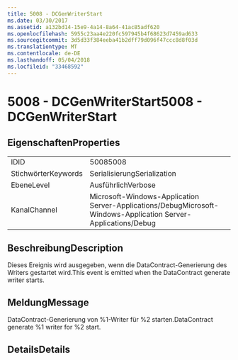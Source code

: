 ```yaml
---
title: 5008 - DCGenWriterStart
ms.date: 03/30/2017
ms.assetid: a132bd14-15e9-4a14-8a64-41ac85adf620
ms.openlocfilehash: 5955c23aa4e220fc597945b4f68623d7459ad633
ms.sourcegitcommit: 3d5d33f384eeba41b2dff79d096f47ccc8d8f03d
ms.translationtype: MT
ms.contentlocale: de-DE
ms.lasthandoff: 05/04/2018
ms.locfileid: "33468592"
---
```

# <a name="5008---dcgenwriterstart"></a><span data-ttu-id="0208a-102">5008 - DCGenWriterStart</span><span class="sxs-lookup"><span data-stu-id="0208a-102">5008 - DCGenWriterStart</span></span>
## <a name="properties"></a><span data-ttu-id="0208a-103">Eigenschaften</span><span class="sxs-lookup"><span data-stu-id="0208a-103">Properties</span></span>  
  
|||  
|-|-|  
|<span data-ttu-id="0208a-104">ID</span><span class="sxs-lookup"><span data-stu-id="0208a-104">ID</span></span>|<span data-ttu-id="0208a-105">5008</span><span class="sxs-lookup"><span data-stu-id="0208a-105">5008</span></span>|  
|<span data-ttu-id="0208a-106">Stichwörter</span><span class="sxs-lookup"><span data-stu-id="0208a-106">Keywords</span></span>|<span data-ttu-id="0208a-107">Serialisierung</span><span class="sxs-lookup"><span data-stu-id="0208a-107">Serialization</span></span>|  
|<span data-ttu-id="0208a-108">Ebene</span><span class="sxs-lookup"><span data-stu-id="0208a-108">Level</span></span>|<span data-ttu-id="0208a-109">Ausführlich</span><span class="sxs-lookup"><span data-stu-id="0208a-109">Verbose</span></span>|  
|<span data-ttu-id="0208a-110">Kanal</span><span class="sxs-lookup"><span data-stu-id="0208a-110">Channel</span></span>|<span data-ttu-id="0208a-111">Microsoft-Windows-Application Server-Applications/Debug</span><span class="sxs-lookup"><span data-stu-id="0208a-111">Microsoft-Windows-Application Server-Applications/Debug</span></span>|  
  
## <a name="description"></a><span data-ttu-id="0208a-112">Beschreibung</span><span class="sxs-lookup"><span data-stu-id="0208a-112">Description</span></span>  
 <span data-ttu-id="0208a-113">Dieses Ereignis wird ausgegeben, wenn die DataContract-Generierung des Writers gestartet wird.</span><span class="sxs-lookup"><span data-stu-id="0208a-113">This event is emitted when the DataContract generate writer starts.</span></span>  
  
## <a name="message"></a><span data-ttu-id="0208a-114">Meldung</span><span class="sxs-lookup"><span data-stu-id="0208a-114">Message</span></span>  
 <span data-ttu-id="0208a-115">DataContract-Generierung von %1-Writer für %2 starten.</span><span class="sxs-lookup"><span data-stu-id="0208a-115">DataContract generate %1 writer for %2 start.</span></span>  
  
## <a name="details"></a><span data-ttu-id="0208a-116">Details</span><span class="sxs-lookup"><span data-stu-id="0208a-116">Details</span></span>
